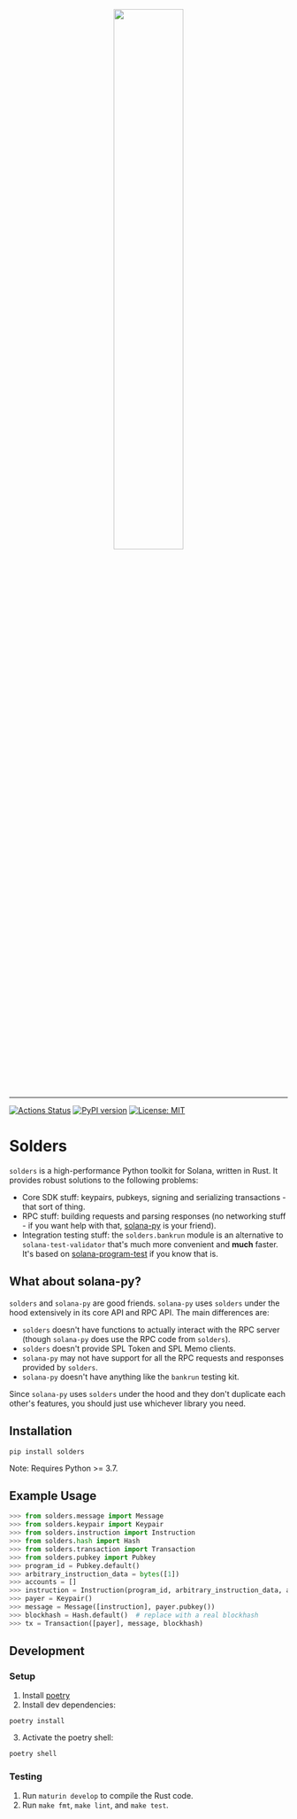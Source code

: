 <div align="center">
    <img src="https://raw.githubusercontent.com/kevinheavey/solders/main/docs/logo.jpeg" width="50%" height="50%">
</div>

---

[![Actions
Status](https://github.com/kevinheavey/solders/workflows/CI/badge.svg)](https://github.com/kevinheavey/solders/actions?query=workflow%3ACI)
[![PyPI version](https://badge.fury.io/py/solders.svg)](https://badge.fury.io/py/solders)
[![License: MIT](https://img.shields.io/badge/License-MIT-yellow.svg)](https://github.com/kevinheavey/solders/blob/main/LICENSE)

# Solders

`solders` is a high-performance Python toolkit for Solana, written in Rust. It provides robust solutions to the following problems:

- Core SDK stuff: keypairs, pubkeys, signing and serializing transactions - that sort of thing.
- RPC stuff: building requests and parsing responses (no networking stuff - if you want help with that, 
[solana-py](https://michaelhly.github.io/solana-py/rpc/async_api/) is your friend).
- Integration testing stuff: the `solders.bankrun` module is an alternative to `solana-test-validator` that's much more convenient and **much** faster. It's based on [solana-program-test](https://crates.io/crates/solana-program-test) if you know that is.

## What about solana-py?

`solders` and `solana-py` are good friends. `solana-py` uses `solders` under the hood extensively in its
core API and RPC API. The main differences are:

- `solders` doesn't have functions to actually interact with the RPC server (though `solana-py` does use the RPC code from `solders`).
- `solders` doesn't provide SPL Token and SPL Memo clients.
- `solana-py` may not have support for all the RPC requests and responses provided by `solders`.
- `solana-py` doesn't have anything like the `bankrun` testing kit.

Since `solana-py` uses `solders` under the hood and they don't duplicate each other's features, you should just use whichever library you need.

## Installation

```
pip install solders
```

Note: Requires Python >= 3.7.

## Example Usage

```python
>>> from solders.message import Message
>>> from solders.keypair import Keypair
>>> from solders.instruction import Instruction
>>> from solders.hash import Hash
>>> from solders.transaction import Transaction
>>> from solders.pubkey import Pubkey
>>> program_id = Pubkey.default()
>>> arbitrary_instruction_data = bytes([1])
>>> accounts = []
>>> instruction = Instruction(program_id, arbitrary_instruction_data, accounts)
>>> payer = Keypair()
>>> message = Message([instruction], payer.pubkey())
>>> blockhash = Hash.default()  # replace with a real blockhash
>>> tx = Transaction([payer], message, blockhash)

```

## Development

### Setup

1. Install [poetry](https://python-poetry.org/)
2. Install dev dependencies:

```
poetry install
```

3. Activate the poetry shell:

```sh
poetry shell
```

### Testing

1. Run `maturin develop` to compile the Rust code.
2. Run `make fmt`, `make lint`, and `make test`.
